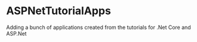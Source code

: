 # ASPNetTutorialApps

Adding a bunch of applications created from the tutorials for .Net Core and ASP.Net